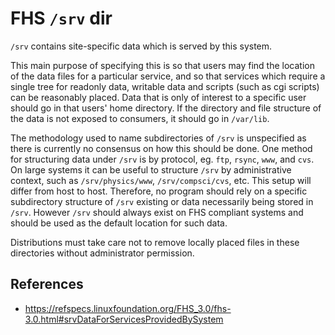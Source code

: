 # FHS `/srv` dir

`/srv` contains site-specific data which is served by this system.

This main purpose of specifying this is so that users may find the location of the data files for a particular service, and so that services which require a single tree for readonly data, writable data and scripts (such as cgi scripts) can be reasonably placed. Data that is only of interest to a specific user should go in that users' home directory. If the directory and file structure of the data is not exposed to consumers, it should go in `/var/lib`.

The methodology used to name subdirectories of `/srv` is unspecified as there is currently no consensus on how this should be done. One method for structuring data under `/srv` is by protocol, eg. `ftp`, `rsync`, `www`, and `cvs`. On large systems it can be useful to structure `/srv` by administrative context, such as `/srv/physics/www`, `/srv/compsci/cvs`, etc. This setup will differ from host to host. Therefore, no program should rely on a specific subdirectory structure of `/srv` existing or data necessarily being stored in `/srv`. However `/srv` should always exist on FHS compliant systems and should be used as the default location for such data.

Distributions must take care not to remove locally placed files in these directories without administrator permission.

## References

- https://refspecs.linuxfoundation.org/FHS_3.0/fhs-3.0.html#srvDataForServicesProvidedBySystem
